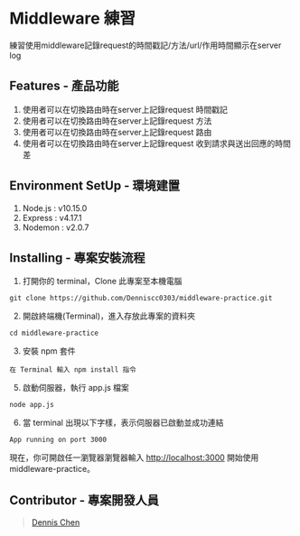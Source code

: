 # Middleware 練習

練習使用middleware記錄request的時間戳記/方法/url/作用時間顯示在server log

## Features - 產品功能

1. 使用者可以在切換路由時在server上記錄request 時間戳記
2. 使用者可以在切換路由時在server上記錄request 方法
3. 使用者可以在切換路由時在server上記錄request 路由
4. 使用者可以在切換路由時在server上記錄request 收到請求與送出回應的時間差

## Environment SetUp - 環境建置

1. Node.js : v10.15.0
2. Express : v4.17.1
3. Nodemon : v2.0.7

## Installing - 專案安裝流程

1. 打開你的 terminal，Clone 此專案至本機電腦

```
git clone https://github.com/Denniscc0303/middleware-practice.git
```

2. 開啟終端機(Terminal)，進入存放此專案的資料夾

```
cd middleware-practice
```

3. 安裝 npm 套件

```
在 Terminal 輸入 npm install 指令
```

5. 啟動伺服器，執行 app.js 檔案

```
node app.js
```

6. 當 terminal 出現以下字樣，表示伺服器已啟動並成功連結

```
App running on port 3000

```

現在，你可開啟任一瀏覽器瀏覽器輸入 [http://localhost:3000](http://localhost:3000) 開始使用middleware-practice。

## Contributor - 專案開發人員

> [Dennis Chen](https://github.com/Denniscc0303)
